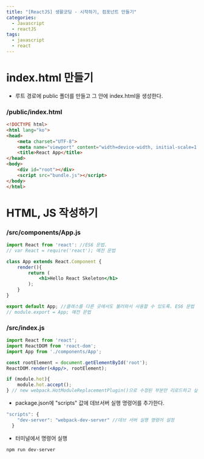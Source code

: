 ```yaml
---
title: "[ReactJS] 생활코딩 - 시작하기, 컴포넌트 만들기"
categories:
  - Javascript
  - reactJS
tags:
  - javascript
  - react
---
```

# index.html 만들기

- 루트 경로에 public 폴더를 만들고 그 안에 index.html을 생성한다.

### /public/index.html

```html
<!DOCTYPE html>
<html lang="ko">
<head>
    <meta charset="UTF-8">
    <meta name="viewport" content="width=device-width, initial-scale=1.0">
    <title>React App</title>
</head>
<body>
    <div id="root"></div>
    <script src="bundle.js"></script>
</body>
</html>
```

# HTML, JS 작성하기

### /src/components/App.js

```jsx
import React from 'react': //ES6 문법.
// var React = require('react'); 예전 문법

class App extends React.Component {
    render(){
        return (
            <h1>Hello React Skeleton</h1>
        );
    }
}

export default App; //클래스를 다른 곳에서도 불러와서 사용할 수 있도록. ES6 문법
// module.export = App; 예전 문법
```

### /src/index.js

```jsx
import React from 'react';
import ReactDOM from 'react-dom';
import App from './components/App';

const rootElement = document.getElementById('root');
ReactDOM.render(<App/>, rootElement);

if (module.hot){
    module.hot.accept();
} // new webpack.HotModuleReplacementPlugin()으로 수정된 부분만 리로드하고 싶을 때 같이 쓰는 함수
```

- package.json에 "scripts" 값에 데브서버 실행 명령어를 추가한다.

```jsx
"scripts": {
    "dev-server": "webpack-dev-server" //데브 서버 실행 명령어 설정
  }
```

- 터미널에서 명령어 실행

`npm run dev-server`